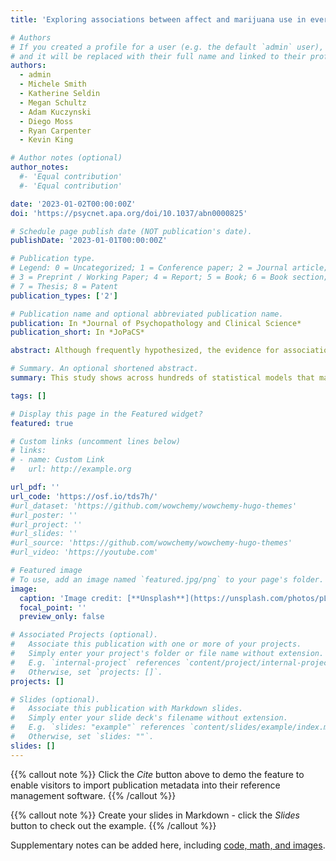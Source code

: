 ```yaml
---
title: 'Exploring associations between affect and marijuana use in everyday life via specification curve analysis'

# Authors
# If you created a profile for a user (e.g. the default `admin` user), write the username (folder name) here
# and it will be replaced with their full name and linked to their profile.
authors:
  - admin
  - Michele Smith
  - Katherine Seldin
  - Megan Schultz
  - Adam Kuczynski
  - Diego Moss
  - Ryan Carpenter
  - Kevin King

# Author notes (optional)
author_notes:
  #- 'Equal contribution'
  #- 'Equal contribution'

date: '2023-01-02T00:00:00Z'
doi: 'https://psycnet.apa.org/doi/10.1037/abn0000825'

# Schedule page publish date (NOT publication's date).
publishDate: '2023-01-01T00:00:00Z'

# Publication type.
# Legend: 0 = Uncategorized; 1 = Conference paper; 2 = Journal article;
# 3 = Preprint / Working Paper; 4 = Report; 5 = Book; 6 = Book section;
# 7 = Thesis; 8 = Patent
publication_types: ['2']

# Publication name and optional abbreviated publication name.
publication: In *Journal of Psychopathology and Clinical Science*
publication_short: In *JoPaCS*

abstract: Although frequently hypothesized, the evidence for associations between affect and marijuana use in everyday life remains ambiguous. Inconsistent findings across existing work may be due, in part, to differences in study design and analytic decisions, such as study inclusion criteria, the operationalization of affect, or the timing of affect assessment. We used specification curves to assess the robustness of the evidence for affect predicting same-day marijuana use and marijuana use predicting next-day affect across several hundred models that varied in terms of decisions that reflect those typical in this literature (e.g., whether to average affect prior to marijuana use or select the affect report closest in time to marijuana use). We fitted these curves to data from two ecological momentary assessment studies of regular marijuana and/or alcohol using college students (N = 287). Results provided robust evidence that marijuana use was slightly less likely following experiences of negative affect and slightly more likely following positive affect. Specification curves suggested that differences in previous findings are most likely a function of the specific emotion items used to represent affect rather than differences in inclusion criteria, the temporal assessment and modeling of affect, or the covariates added to the model. There was little evidence for an association between marijuana use and next-day affect. Overall, our findings provide evidence against the predictions made by affect reinforcement models in college students and suggest that future research should model the associations of marijuana use with discrete emotional states rather than general negative and positive affect.

# Summary. An optional shortened abstract.
summary: This study shows across hundreds of statistical models that marijuana use is less likely following higher experiences of negative affect and more likely following higher experiences of positive affect in regularly using college students.

tags: []

# Display this page in the Featured widget?
featured: true

# Custom links (uncomment lines below)
# links:
# - name: Custom Link
#   url: http://example.org

url_pdf: ''
url_code: 'https://osf.io/tds7h/'
#url_dataset: 'https://github.com/wowchemy/wowchemy-hugo-themes'
#url_poster: ''
#url_project: ''
#url_slides: ''
#url_source: 'https://github.com/wowchemy/wowchemy-hugo-themes'
#url_video: 'https://youtube.com'

# Featured image
# To use, add an image named `featured.jpg/png` to your page's folder.
image:
  caption: 'Image credit: [**Unsplash**](https://unsplash.com/photos/pLCdAaMFLTE)'
  focal_point: ''
  preview_only: false

# Associated Projects (optional).
#   Associate this publication with one or more of your projects.
#   Simply enter your project's folder or file name without extension.
#   E.g. `internal-project` references `content/project/internal-project/index.md`.
#   Otherwise, set `projects: []`.
projects: []

# Slides (optional).
#   Associate this publication with Markdown slides.
#   Simply enter your slide deck's filename without extension.
#   E.g. `slides: "example"` references `content/slides/example/index.md`.
#   Otherwise, set `slides: ""`.
slides: []
---
```


{{% callout note %}}
Click the _Cite_ button above to demo the feature to enable visitors to import publication metadata into their reference management software.
{{% /callout %}}

{{% callout note %}}
Create your slides in Markdown - click the _Slides_ button to check out the example.
{{% /callout %}}

Supplementary notes can be added here, including [code, math, and images](https://wowchemy.com/docs/writing-markdown-latex/).
